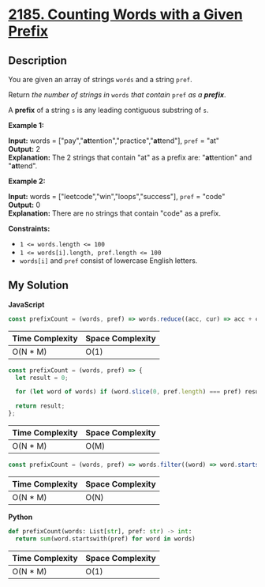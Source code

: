 # [2185. Counting Words with a Given Prefix](https://leetcode.com/problems/counting-words-with-a-given-prefix)

## Description

You are given an array of strings `words` and a string `pref`.

Return _the number of strings in_ `words` _that contain_ `pref` _as a **prefix**_.

A **prefix** of a string `s` is any leading contiguous substring of `s`.

**Example 1:**

**Input:** words = \["pay","**at**tention","practice","**at**tend"\], `pref` \= "at"  
**Output:** 2  
**Explanation:** The 2 strings that contain "at" as a prefix are: "**at**tention" and "**at**tend".

**Example 2:**

**Input:** words = \["leetcode","win","loops","success"\], `pref` \= "code"  
**Output:** 0  
**Explanation:** There are no strings that contain "code" as a prefix.

**Constraints:**

- `1 <= words.length <= 100`
- `1 <= words[i].length, pref.length <= 100`
- `words[i]` and `pref` consist of lowercase English letters.

## My Solution

**JavaScript**

```js
const prefixCount = (words, pref) => words.reduce((acc, cur) => acc + cur.startsWith(pref), 0);
```

| Time Complexity | Space Complexity |
| --------------- | ---------------- |
| O(N \* M)       | O(1)             |

```js
const prefixCount = (words, pref) => {
  let result = 0;

  for (let word of words) if (word.slice(0, pref.length) === pref) result++;

  return result;
};
```

| Time Complexity | Space Complexity |
| --------------- | ---------------- |
| O(N \* M)       | O(M)             |

```js
const prefixCount = (words, pref) => words.filter((word) => word.startsWith(pref)).length;
```

| Time Complexity | Space Complexity |
| --------------- | ---------------- |
| O(N \* M)       | O(N)             |

**Python**

```python
def prefixCount(words: List[str], pref: str) -> int:
  return sum(word.startswith(pref) for word in words)
```

| Time Complexity | Space Complexity |
| --------------- | ---------------- |
| O(N \* M)       | O(1)             |
